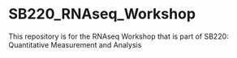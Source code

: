 # SB220_RNAseq_Workshop
This repository is for the RNAseq Workshop that is part of SB220: Quantitative Measurement and Analysis
